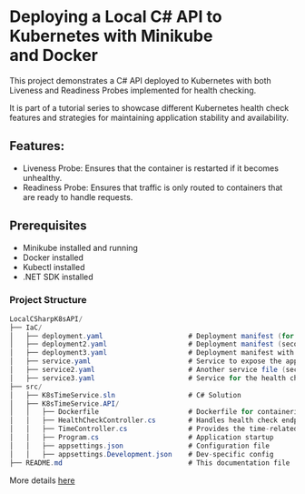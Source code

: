 # Deploying a Local C# API to Kubernetes with Minikube and Docker

This project demonstrates a C# API deployed to Kubernetes with both Liveness and Readiness Probes implemented for health checking.

It is part of a tutorial series to showcase different Kubernetes health check features and strategies for maintaining application stability and availability.

## Features:

- Liveness Probe: Ensures that the container is restarted if it becomes unhealthy.
- Readiness Probe: Ensures that traffic is only routed to containers that are ready to handle requests.

## Prerequisites

- Minikube installed and running
- Docker installed
- Kubectl installed
- .NET SDK installed

### Project Structure

```c#
LocalCSharpK8sAPI/
├── IaC/
│   ├── deployment.yaml                     # Deployment manifest (for basic app)
│   ├── deployment2.yaml                    # Deployment manifest (second version)
│   ├── deployment3.yaml                    # Deployment manifest with health checks
│   ├── service.yaml                        # Service to expose the app
│   ├── service2.yaml                       # Another service file (second version)
│   ├── service3.yaml                       # Service for the health check demo
├── src/
│   ├── K8sTimeService.sln                  # C# Solution
│   ├── K8sTimeService.API/
│   │   ├── Dockerfile                      # Dockerfile for containerizing the API
│   │   ├── HealthCheckController.cs        # Handles health check endpoint
│   │   ├── TimeController.cs               # Provides the time-related functionality
│   │   ├── Program.cs                      # Application startup
│   │   ├── appsettings.json                # Configuration file
│   │   ├── appsettings.Development.json    # Dev-specific config
├── README.md                               # This documentation file


```

More details <a href="https://jafreitas90.medium.com/health-checks-in-kubernetes-part-1-managing-traffic-flow-with-liveness-dc44b6136081" target="_blank">here</a>
